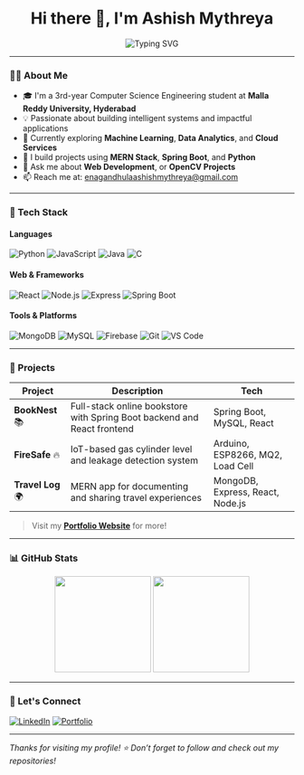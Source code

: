<h1 align="center">Hi there 👋, I'm Ashish Mythreya</h1>

<p align="center">
  <img src="https://readme-typing-svg.herokuapp.com?font=Fira+Code&duration=3000&pause=1000&color=58A6FF&center=true&width=435&lines=Computer+Science+Student;Full-stack+Web+Developer;IoT+and+ML+Enthusiast;Open+Source+Contributor" alt="Typing SVG" />
</p>

---

### 👨‍💻 About Me
- 🎓 I'm a 3rd-year Computer Science Engineering student at **Malla Reddy University, Hyderabad**  
- 💡 Passionate about building intelligent systems and impactful applications  
- 🌱 Currently exploring **Machine Learning**, **Data Analytics**, and **Cloud Services**  
- 🚀 I build projects using **MERN Stack**, **Spring Boot**, and **Python**  
- 💬 Ask me about  **Web Development**, or **OpenCV Projects**  
- 📫 Reach me at: enagandhulaashishmythreya@gmail.com  


---

### 🔧 Tech Stack

#### Languages
![Python](https://img.shields.io/badge/Python-3776AB?style=for-the-badge&logo=python&logoColor=white)
![JavaScript](https://img.shields.io/badge/JavaScript-F7DF1E?style=for-the-badge&logo=javascript&logoColor=black)
![Java](https://img.shields.io/badge/Java-ED8B00?style=for-the-badge&logo=java&logoColor=white)
![C](https://img.shields.io/badge/C-00599C?style=for-the-badge&logo=c&logoColor=white)

#### Web & Frameworks
![React](https://img.shields.io/badge/React-20232a?style=for-the-badge&logo=react&logoColor=61DAFB)
![Node.js](https://img.shields.io/badge/Node.js-339933?style=for-the-badge&logo=nodedotjs&logoColor=white)
![Express](https://img.shields.io/badge/Express.js-000000?style=for-the-badge&logo=express&logoColor=white)
![Spring Boot](https://img.shields.io/badge/Spring%20Boot-6DB33F?style=for-the-badge&logo=spring-boot&logoColor=white)

#### Tools & Platforms
![MongoDB](https://img.shields.io/badge/MongoDB-4EA94B?style=for-the-badge&logo=mongodb&logoColor=white)
![MySQL](https://img.shields.io/badge/MySQL-005C84?style=for-the-badge&logo=mysql&logoColor=white)
![Firebase](https://img.shields.io/badge/Firebase-FFCA28?style=for-the-badge&logo=firebase&logoColor=black)
![Git](https://img.shields.io/badge/Git-F05032?style=for-the-badge&logo=git&logoColor=white)
![VS Code](https://img.shields.io/badge/VSCode-007ACC?style=for-the-badge&logo=visual-studio-code&logoColor=white)

---

### 💼 Projects

| Project | Description | Tech |
|--------|-------------|------|
| **BookNest** 📚 | Full-stack online bookstore with Spring Boot backend and React frontend | Spring Boot, MySQL, React |
| **FireSafe** 🔥 | IoT-based gas cylinder level and leakage detection system | Arduino, ESP8266, MQ2, Load Cell |
| **Travel Log** 🌍 | MERN app for documenting and sharing travel experiences | MongoDB, Express, React, Node.js |

> Visit my [**Portfolio Website**](https://ashish-mythreya.github.io/my-portfolio/) for more!

---

### 📊 GitHub Stats

<p align="center">
  <img src="https://github-readme-stats.vercel.app/api?username=Ashish-Mythreya&show_icons=true&theme=github_dark" height="170px"/>
  <img src="https://github-readme-stats.vercel.app/api/top-langs/?username=&layout=compact&theme=github_dark" height="170px"/>
</p>

---

### 🤝 Let's Connect

[![LinkedIn](https://img.shields.io/badge/LinkedIn-blue?style=for-the-badge&logo=linkedin&logoColor=white)](www.linkedin.com/in/ashish-mythreya-enagandhula-69953727a)
[![Portfolio](https://img.shields.io/badge/Portfolio-grey?style=for-the-badge&logo=github&logoColor=white)](https://ashish-mythreya.github.io/my-portfolio/)

---

*Thanks for visiting my profile! ⭐ Don’t forget to follow and check out my repositories!*
